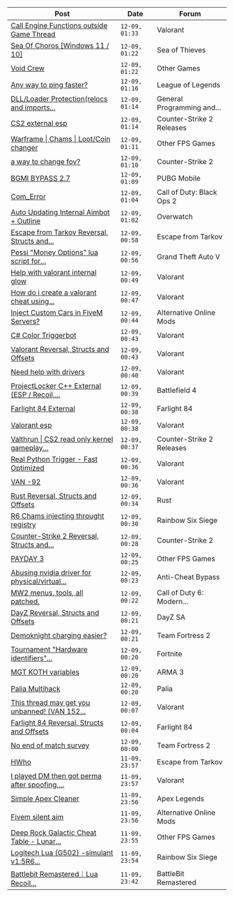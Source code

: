 |Post|Date|Forum|
|----|----|-----|
|[Call Engine Functions outside Game Thread](https://www.unknowncheats.me/forum/valorant/601335-call-engine-functions-outside-game-thread.html)|`12-09, 01:33`|Valorant|
|[Sea Of Choros \[Windows 11 / 10\]](https://www.unknowncheats.me/forum/sea-of-thieves/596786-sea-choros-windows-11-10-a.html)|`12-09, 01:22`|Sea of Thieves|
|[Void Crew](https://www.unknowncheats.me/forum/other-games/601334-void-crew.html)|`12-09, 01:22`|Other Games|
|[Any way to ping faster?](https://www.unknowncheats.me/forum/league-of-legends/601333-ping-faster.html)|`12-09, 01:16`|League of Legends|
|[DLL/Loader Protection(relocs and imports...](https://www.unknowncheats.me/forum/general-programming-and-reversing/594848-dll-loader-protection-relocs-imports-serversided.html)|`12-09, 01:14`|General Programming and...|
|[CS2 external esp](https://www.unknowncheats.me/forum/counter-strike-2-releases/600259-cs2-external-esp.html)|`12-09, 01:14`|Counter-Strike 2 Releases|
|[Warframe \| Chams \| Loot/Coin changer](https://www.unknowncheats.me/forum/other-fps-games/600451-warframe-chams-loot-coin-changer.html)|`12-09, 01:11`|Other FPS Games|
|[a way to change fov?](https://www.unknowncheats.me/forum/counter-strike-2-a/598940-change-fov.html)|`12-09, 01:10`|Counter-Strike 2|
|[BGMI BYPASS 2.7](https://www.unknowncheats.me/forum/pubg-mobile/601332-bgmi-bypass-2-7-a.html)|`12-09, 01:09`|PUBG Mobile|
|[Com_Error](https://www.unknowncheats.me/forum/call-of-duty-black-ops-2-a/601331-com_error.html)|`12-09, 01:04`|Call of Duty: Black Ops 2|
|[Auto Updating Internal Aimbot + Outline](https://www.unknowncheats.me/forum/overwatch/599784-auto-updating-internal-aimbot-outline.html)|`12-09, 01:02`|Overwatch|
|[Escape from Tarkov Reversal, Structs and...](https://www.unknowncheats.me/forum/escape-from-tarkov/226519-escape-tarkov-reversal-structs-offsets.html)|`12-09, 00:58`|Escape from Tarkov|
|[Pessi "Money Options" lua script for...](https://www.unknowncheats.me/forum/grand-theft-auto-v/597857-pessi-money-options-lua-script-yimmenu.html)|`12-09, 00:56`|Grand Theft Auto V|
|[Help with valorant internal glow](https://www.unknowncheats.me/forum/valorant/601000-help-valorant-internal-glow.html)|`12-09, 00:49`|Valorant|
|[How do i create a valorant cheat using...](https://www.unknowncheats.me/forum/valorant/601114-create-valorant-cheat-using-python-drivers.html)|`12-09, 00:47`|Valorant|
|[Inject Custom Cars in FiveM Servers?](https://www.unknowncheats.me/forum/alternative-online-mods/601251-inject-custom-cars-fivem-servers.html)|`12-09, 00:44`|Alternative Online Mods|
|[C# Color Triggerbot](https://www.unknowncheats.me/forum/valorant/601242-color-triggerbot.html)|`12-09, 00:43`|Valorant|
|[Valorant Reversal, Structs and Offsets](https://www.unknowncheats.me/forum/valorant/385792-valorant-reversal-structs-offsets.html)|`12-09, 00:43`|Valorant|
|[Need help with drivers](https://www.unknowncheats.me/forum/valorant/601212-help-drivers.html)|`12-09, 00:40`|Valorant|
|[ProjectLocker C++ External (ESP / Recoil,...](https://www.unknowncheats.me/forum/battlefield-4-a/587891-projectlocker-external-esp-recoil-spread-unlockall.html)|`12-09, 00:39`|Battlefield 4|
|[Farlight 84 External](https://www.unknowncheats.me/forum/farlight-84-a/598853-farlight-84-external.html)|`12-09, 00:38`|Farlight 84|
|[Valorant esp](https://www.unknowncheats.me/forum/valorant/601157-valorant-esp.html)|`12-09, 00:38`|Valorant|
|[Valthrun \| CS2 read only kernel gameplay...](https://www.unknowncheats.me/forum/counter-strike-2-releases/597158-valthrun-cs2-read-kernel-gameplay-enhancer.html)|`12-09, 00:37`|Counter-Strike 2 Releases|
|[Real Python Trigger - Fast Optimized](https://www.unknowncheats.me/forum/valorant/599066-real-python-trigger-fast-optimized.html)|`12-09, 00:36`|Valorant|
|[VAN -92](https://www.unknowncheats.me/forum/valorant/600960-van-92-a.html)|`12-09, 00:36`|Valorant|
|[Rust Reversal, Structs and Offsets](https://www.unknowncheats.me/forum/rust/164256-rust-reversal-structs-offsets.html)|`12-09, 00:34`|Rust|
|[R6 Chams injecting throught registry](https://www.unknowncheats.me/forum/rainbow-six-siege/594608-r6-chams-injecting-throught-registry.html)|`12-09, 00:30`|Rainbow Six Siege|
|[Counter-Strike 2 Reversal, Structs and...](https://www.unknowncheats.me/forum/counter-strike-2-a/576077-counter-strike-2-reversal-structs-offsets.html)|`12-09, 00:28`|Counter-Strike 2|
|[PAYDAY 3](https://www.unknowncheats.me/forum/other-fps-games/601253-payday-3-a.html)|`12-09, 00:25`|Other FPS Games|
|[Abusing nvidia driver for physical/virtual...](https://www.unknowncheats.me/forum/anti-cheat-bypass/597094-abusing-nvidia-driver-physical-virtual-memory-control-register-manipulation.html)|`12-09, 00:23`|Anti-Cheat Bypass|
|[MW2 menus, tools, all patched.](https://www.unknowncheats.me/forum/call-of-duty-6-modern-warfare-2-a/600502-mw2-menus-tools-patched.html)|`12-09, 00:22`|Call of Duty 6: Modern...|
|[DayZ Reversal, Structs and Offsets](https://www.unknowncheats.me/forum/dayz-sa/104269-dayz-reversal-structs-offsets.html)|`12-09, 00:21`|DayZ SA|
|[Demoknight charging easier?](https://www.unknowncheats.me/forum/team-fortress-2-a/600211-demoknight-charging-easier.html)|`12-09, 00:21`|Team Fortress 2|
|[Tournament "Hardware identifiers"...](https://www.unknowncheats.me/forum/fortnite/600713-tournament-hardware-identifiers-kick.html)|`12-09, 00:20`|Fortnite|
|[MGT KOTH variables](https://www.unknowncheats.me/forum/arma-3-a/601324-mgt-koth-variables.html)|`12-09, 00:20`|ARMA 3|
|[Palia Multihack](https://www.unknowncheats.me/forum/palia/596326-palia-multihack.html)|`12-09, 00:20`|Palia|
|[This thread may get you unbanned! (VAN 152...](https://www.unknowncheats.me/forum/valorant/601203-thread-unbanned-van-152-val-5-a.html)|`12-09, 00:07`|Valorant|
|[Farlight 84 Reversal, Structs and Offsets](https://www.unknowncheats.me/forum/farlight-84-a/580566-farlight-84-reversal-structs-offsets.html)|`12-09, 00:04`|Farlight 84|
|[No end of match survey](https://www.unknowncheats.me/forum/team-fortress-2-a/601185-match-survey.html)|`12-09, 00:00`|Team Fortress 2|
|[HWho](https://www.unknowncheats.me/forum/escape-from-tarkov/601316-hwho.html)|`11-09, 23:57`|Escape from Tarkov|
|[I played DM then got perma after spoofing,...](https://www.unknowncheats.me/forum/valorant/601264-played-dm-perma-spoofing-help.html)|`11-09, 23:57`|Valorant|
|[Simple Apex Cleaner](https://www.unknowncheats.me/forum/apex-legends/601117-simple-apex-cleaner.html)|`11-09, 23:56`|Apex Legends|
|[Fivem silent aim](https://www.unknowncheats.me/forum/alternative-online-mods/600486-fivem-silent-aim.html)|`11-09, 23:56`|Alternative Online Mods|
|[Deep Rock Galactic Cheat Table - Lunar...](https://www.unknowncheats.me/forum/other-fps-games/487947-deep-rock-galactic-cheat-table-lunar-update-2022-a.html)|`11-09, 23:55`|Other FPS Games|
|[Logitech Lua (G502) -simulant v1.5R6...](https://www.unknowncheats.me/forum/rainbow-six-siege/601086-logitech-lua-g502-simulant-v1-5r6-logitech-versions-included.html)|`11-09, 23:54`|Rainbow Six Siege|
|[Battlebit Remastered︱Lua Recoil...](https://www.unknowncheats.me/forum/battlebit-remastered/593098-battlebit-remastered-lua-recoil-script-logitech.html)|`11-09, 23:42`|BattleBit Remastered|
